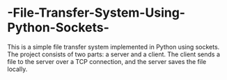 # -File-Transfer-System-Using-Python-Sockets-
This is a simple file transfer system implemented in Python using sockets. The project consists of two parts: a server and a client. The client sends a file to the server over a TCP connection, and the server saves the file locally.
